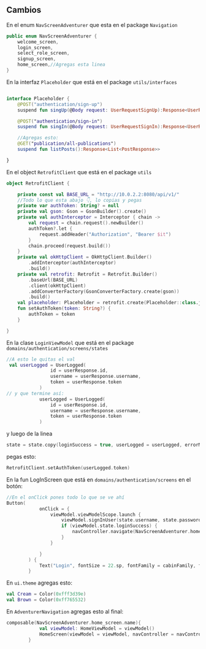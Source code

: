 ## Cambios

En el enum `NavScreenAdventurer` que esta en el package `Navigation`
```kt
public enum NavScreenAdventurer {
    welcome_screen,
    login_screen,
    select_role_screen,
    signup_screen,
    home_screen,//Agregas esta linea
} 
```

En la interfaz `Placeholder` que está en el package `utils/interfaces`
```kt

interface Placeholder {
    @POST("authentication/sign-up")
    suspend fun singUp(@Body request: UserRequestSignUp):Response<UserResponse>

    @POST("authentication/sign-in")
    suspend fun singIn(@Body request: UserRequestSignIn):Response<UserResponse>

    //Agregas esto:
    @GET("publication/all-publications")
    suspend fun listPosts():Response<List<PostResponse>>

}
```
En el object `RetrofitClient` que está en el package `utils` 
```kt
object RetrofitClient {

    private const val BASE_URL = "http://10.0.2.2:8080/api/v1/"
    //Todo lo que esta abajo 👇, lo copias y pegas
    private var authToken: String? = null
    private val gson: Gson = GsonBuilder().create()
    private val authInterceptor = Interceptor { chain ->
        val request = chain.request().newBuilder()
        authToken?.let {
            request.addHeader("Authorization", "Bearer $it")
        }
        chain.proceed(request.build())
    }
    private val okHttpClient = OkHttpClient.Builder()
        .addInterceptor(authInterceptor)
        .build()
    private val retrofit: Retrofit = Retrofit.Builder()
        .baseUrl(BASE_URL)
        .client(okHttpClient)
        .addConverterFactory(GsonConverterFactory.create(gson))
        .build()
    val placeholder: Placeholder = retrofit.create(Placeholder::class.java)
    fun setAuthToken(token: String?) {
        authToken = token
    }

}
```
En la clase `LoginViewModel` que está en el package `domains/authentication/screens/states`
```kt
//A esto le quitas el val
 val userLogged = UserLogged(
                id = userResponse.id,
                username = userResponse.username,
                token = userResponse.token
            )
// y que termine así:
            userLogged = UserLogged(
                id = userResponse.id,
                username = userResponse.username,
                token = userResponse.token
            )

```
y luego de la linea 
```kt
state = state.copy(loginSuccess = true, userLogged = userLogged, errorMessage = null)
```
 pegas esto:
```kt
RetrofitClient.setAuthToken(userLogged.token)
```

En la fun LogInScreen que está en `domains/authentication/screens` en el botón:
```kt
//En el onClick pones todo lo que se ve ahí
Button(
            onClick = {
                viewModel.viewModelScope.launch {
                    viewModel.signInUser(state.username, state.password)
                    if (viewModel.state.loginSuccess) {
                        navController.navigate(NavScreenAdventurer.home_screen.name)
                    }
                }

            }
        ) {
            Text("Login", fontSize = 22.sp, fontFamily = cabinFamily, fontWeight = FontWeight.Bold)
        }
```

En `ui.theme` agregas esto:
```kt
val Cream = Color(0xfff3d39e)
val Brown = Color(0xff765532)
```
En `AdventurerNavigation` agregas esto al final:
```kt
composable(NavScreenAdventurer.home_screen.name){
            val viewModel: HomeViewModel = viewModel()
            HomeScreen(viewModel = viewModel, navController = navController)
        }
```


